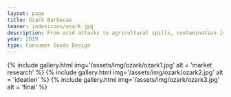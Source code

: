 ```yaml
---
layout: page
title: Ozark Barbecue
teaser: indexicons/ozark.jpg
description: From acid attacks to agricultural spills, contamination is a major issue that is often overlooked. Unfortunately, the current products and services on the market are not inclusively designed and are hard to understand in an event of an emergency, even for an able-bodied adult. This design seeks to develop a more inclusive system of decontamination procedures that will take less time to carry out and ultimately save lives.
year: 2019
type: Consumer Goods Design
---
```


{% include gallery.html img='/assets/img/ozark/ozark1.jpg' alt = 'market research' %}
{% include gallery.html img='/assets/img/ozark/ozark2.jpg' alt = 'ideation' %}
{% include gallery.html img='/assets/img/ozark/ozark3.jpg' alt = 'final' %}